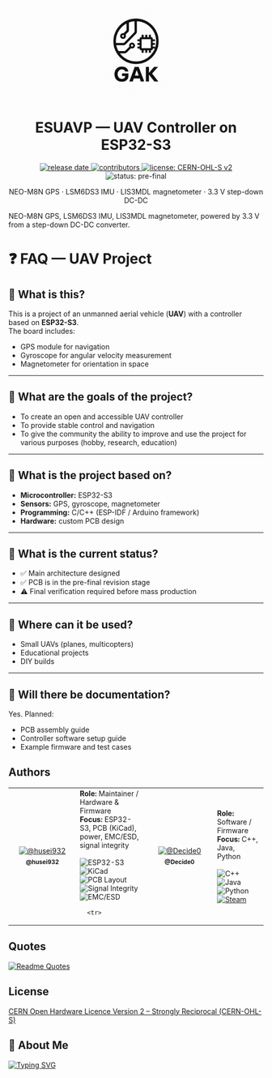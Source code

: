 <p align="center">
  <a href="https://github.com/husei932/ESUAVP">
    <picture>
      <!-- Тёмная тема: белый логотип -->
      <source media="(prefers-color-scheme: dark)" srcset="./logw.png">
      <!-- Светлая тема: чёрный логотип -->
      <source media="(prefers-color-scheme: light)" srcset="./logo.png">
      <!-- Фолбек -->
      <img alt="ESUAVP logo" src="./logo.png" width="180">
    </picture>
  </a>
</p>
<!-- Title -->
<h1 align="center">ESUAVP — UAV Controller on ESP32-S3</h1>

<!-- Badges -->
<p align="center">
  <a href="https://github.com/husei932/ESUAVP/releases">
    <img alt="release date" src="https://img.shields.io/github/release-date-pre/husei932/ESUAVP?label=release%20date&style=flat">
  </a>
  <a href="https://github.com/husei932/ESUAVP/graphs/contributors">
    <img alt="contributors" src="https://img.shields.io/github/contributors/husei932/ESUAVP?label=contributors&style=flat">
  </a>
  <a href="https://gitlab.com/ohwr/project/cernohl/-/wikis/uploads/b236492596cfc91c12def7d50bbf7da0/cern_ohl_s_v2.pdf">
    <img alt="license: CERN-OHL-S v2" src="https://img.shields.io/badge/license-CERN--OHL--S%20v2-green?style=flat">
  </a>
  <img alt="status: pre-final" src="https://img.shields.io/badge/status-pre--final-yellow?style=flat">
</p>

<!-- One-liner -->
<p align="center">
  NEO-M8N GPS · LSM6DS3 IMU · LIS3MDL magnetometer · 3.3 V step-down DC-DC
</p>

NEO-M8N GPS, LSM6DS3 IMU, LIS3MDL magnetometer, powered by 3.3 V from a step-down DC-DC converter.  

# ❓ FAQ — UAV Project  

## 🔹 What is this?  
This is a project of an unmanned aerial vehicle (**UAV**) with a controller based on **ESP32-S3**.  
The board includes:  
- GPS module for navigation  
- Gyroscope for angular velocity measurement  
- Magnetometer for orientation in space  

---

## 🔹 What are the goals of the project?  
- To create an open and accessible UAV controller  
- To provide stable control and navigation  
- To give the community the ability to improve and use the project for various purposes (hobby, research, education)  

---

## 🔹 What is the project based on?  
- **Microcontroller:** ESP32-S3  
- **Sensors:** GPS, gyroscope, magnetometer  
- **Programming:** C/C++ (ESP-IDF / Arduino framework)  
- **Hardware:** custom PCB design  

---

## 🔹 What is the current status?  
- ✅ Main architecture designed  
- ✅ PCB is in the pre-final revision stage  
- ⚠️ Final verification required before mass production  

---

## 🔹 Where can it be used?  
- Small UAVs (planes, multicopters)  
- Educational projects  
- DIY builds  

---

## 🔹 Will there be documentation?  
Yes. Planned:  
- PCB assembly guide  
- Controller software setup guide  
- Example firmware and test cases  




## Authors

<table>
  <tr>
    <td width="120" align="center">
      <a href="https://github.com/husei932">
        <img src="https://github.com/husei932.png" width="96" alt="@husei932">
      </a>
      <br/>
      <sub><b>@husei932</b></sub>
    </td>
    <td>
      <b>Role:</b> Maintainer / Hardware & Firmware<br/>
      <b>Focus:</b> ESP32-S3, PCB (KiCad), power, EMC/ESD, signal integrity
      <br><br>
      <!-- skills / tech badges -->
      <img src="https://img.shields.io/badge/ESP32--S3-E7352C?logo=espressif&logoColor=white" alt="ESP32-S3">
      <img src="https://img.shields.io/badge/KiCad-314CB0?logo=kicad&logoColor=white" alt="KiCad">
      <img src="https://img.shields.io/badge/PCB-Layout-blue" alt="PCB Layout">
      <img src="https://img.shields.io/badge/Signal%20Integrity-SI-0A7" alt="Signal Integrity">
      <img src="https://img.shields.io/badge/EMC%2FESD-design-purple" alt="EMC/ESD">

      <tr>
  <td width="120" align="center">
    <a href="https://github.com/Decide0">
      <img src="https://github.com/Decide0.png" width="96" alt="@Decide0">
    </a>
    <br/>
    <sub><b>@Decide0</b></sub>
  </td>
  <td>
    <b>Role:</b> Software / Firmware<br/>
    <b>Focus:</b> C++, Java, Python
    <br><br>
    <!-- tech badges -->
    <img src="https://img.shields.io/badge/C++-00599C?logo=c%2B%2B&logoColor=white" alt="C++">
    <img src="https://img.shields.io/badge/Java-F89820?logo=openjdk&logoColor=white" alt="Java">
    <img src="https://img.shields.io/badge/Python-3776AB?logo=python&logoColor=white" alt="Python">
    <!-- Steam badge (clickable, empty link for now) -->
    <a href="#">
      <img src="https://img.shields.io/badge/Steam-Profile-1b2838?logo=steam&logoColor=white" alt="Steam">
    </a>
  </td>
</tr>
    </td>
  </tr>
</table>

## Quotes

[![Readme Quotes](https://quotes-github-readme.vercel.app/api?type=horizontal&theme=dark)](https://github.com/piyushsuthar/github-readme-quotes)



## License

[СERN Open Hardware Licence Version 2 – Strongly Reciprocal (CERN-OHL-S)](https://gitlab.com/ohwr/project/cernohl/-/wikis/uploads/b236492596cfc91c12def7d50bbf7da0/cern_ohl_s_v2.pdf)


## 🚀 About Me

[![Typing SVG](https://readme-typing-svg.herokuapp.com?color=%2336BCF7&lines=EMBEDDED+SYSTEM+ENGINEER)](https://git.io/typing-svg)

